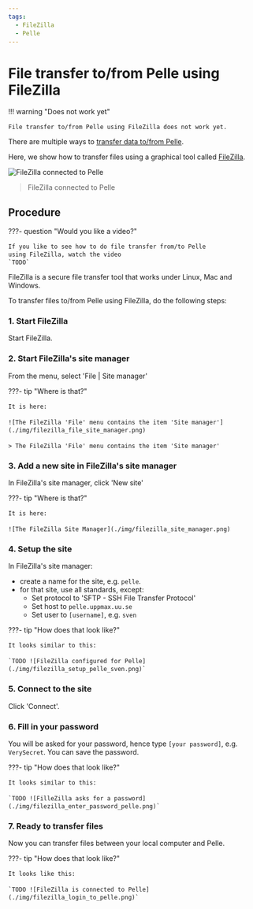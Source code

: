 ```yaml
---
tags:
  - FileZilla
  - Pelle
---
```


# File transfer to/from Pelle using FileZilla

!!! warning "Does not work yet"

    File transfer to/from Pelle using FileZilla does not work yet.

There are multiple ways to [transfer data to/from Pelle](../cluster_guides/transfer_pelle.md).

Here, we show how to transfer files using a graphical tool called [FileZilla](filezilla.md).

![FileZilla connected to Pelle](./img/filezilla_login_to_pelle_480_x_270.png)

> FileZilla connected to Pelle

## Procedure

???- question "Would you like a video?"

    If you like to see how to do file transfer from/to Pelle
    using FileZilla, watch the video
    `TODO`


FileZilla is a secure file transfer tool that works under Linux, Mac and Windows.

To transfer files to/from Pelle using FileZilla, do
the following steps:

### 1. Start FileZilla

Start FileZilla.

### 2. Start FileZilla's site manager

From the menu, select 'File | Site manager'

???- tip "Where is that?"

    It is here:

    ![The FileZilla 'File' menu contains the item 'Site manager'](./img/filezilla_file_site_manager.png)

    > The FileZilla 'File' menu contains the item 'Site manager'

### 3. Add a new site in FileZilla's site manager

In FileZilla's site manager, click 'New site'

???- tip "Where is that?"

    It is here:

    ![The FileZilla Site Manager](./img/filezilla_site_manager.png)

### 4. Setup the site

In FileZilla's site manager:

- create a name for the site, e.g. `pelle`.
- for that site, use all standards, except:
    - Set protocol to 'SFTP - SSH File Transfer Protocol'
    - Set host to `pelle.uppmax.uu.se`
    - Set user to `[username]`, e.g. `sven`

???- tip "How does that look like?"

    It looks similar to this:

    `TODO ![FileZilla configured for Pelle](./img/filezilla_setup_pelle_sven.png)`

### 5. Connect to the site

Click 'Connect'.

### 6. Fill in your password

You will be asked for your password, hence
type `[your password]`, e.g. `VerySecret`.
You can save the password.

???- tip "How does that look like?"

    It looks similar to this:

    `TODO ![FilleZilla asks for a password](./img/filezilla_enter_password_pelle.png)`

### 7. Ready to transfer files

Now you can transfer files between your local computer and Pelle.

???- tip "How does that look like?"

    It looks like this:

    `TODO ![FileZilla is connected to Pelle](./img/filezilla_login_to_pelle.png)`

